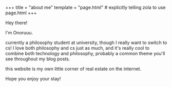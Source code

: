 +++
title = "about me"
template = "page.html" # explicitly telling zola to use page.html
+++

Hey there!

I'm Onoruuu.

currently a philosophy student at university, though I really want to switch to cs! I love both philosophy and cs just as much, and it's really cool to combine both technology and philosophy, probably a common theme you'll see throughout my blog posts.

this website is my own little corner of real estate on the internet. 

Hope you enjoy your stay!

